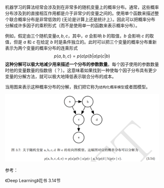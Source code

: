 机器学习的算法经常会涉及到在非常多的随机变量上的概率分布。通常，这些概率分布涉及到的直接相互作用都是介于非常少的变量之间的。使用单个函数来描述整个联合概率分布是非常低效的 (无论是计算上还是统计上）。因此可以把概率分布分解成许多因子的乘积形式（而不是使用单一的函数来表示概率分布）。

例如，假定由三个随机变量$a,b,c$，其中，$a$ 会影响 $b$ 的取值，$b$ 会影响 $c$ 的取值，但是 $a$ 和 $c$ 在给定 $b$ 时是条件独立的。此时可以把三个变量的概率分布重新表示为两个变量的概率分布的连乘形式
$$
p(a,b,c)=p(a)p(b|a)p(c|b)
$$
**这种分解可以极大地减少用来描述一个分布的参数数量**。每个因子使用的参数数量时他的变量数量的指数倍（？）。这意味着如果找到一种使每个因子分布具有更少变量的分解方法，就可以极大地降低表示联合分布的成本。

当用图来表示这种概率分布的分解，我们把它称为`结构化概率模型`或者图模型。

![image-20230328163718789](imags/image-20230328163718789.png)



参考：

《Deep Learning》花书 3.14节